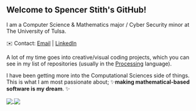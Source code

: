 ## Welcome to Spencer Stith's GitHub!

I am a Computer Science & Mathematics major / Cyber Security minor at The University of Tulsa.

✉️ Contact: [Email](mailto:spencerstith@yahoo.com) | [LinkedIn](https://www.linkedin.com/in/spencer-stith/)

A lot of my time goes into creative/visual coding projects, which you can see in my list of repositories (usually in the [Processing](https://processing.org) language).

I have been getting more into the Computational Sciences side of things.
This is what I am most passionate about; ✨**making mathematical-based software is my dream**. ✨

<a href="https://github.com/anuraghazra/github-readme-stats">
  <img align="center" src="https://github-readme-stats.vercel.app/api?username=spencerstith&hide=stars&count_private=true&show_icons=true&theme=tokyonight" />
</a>
<a href="https://github.com/anuraghazra/convoychat">
  <img align="center" src="https://github-readme-stats.vercel.app/api/top-langs/?username=spencerstith&theme=tokyonight&layout=compact&count_private=true" />
</a>
